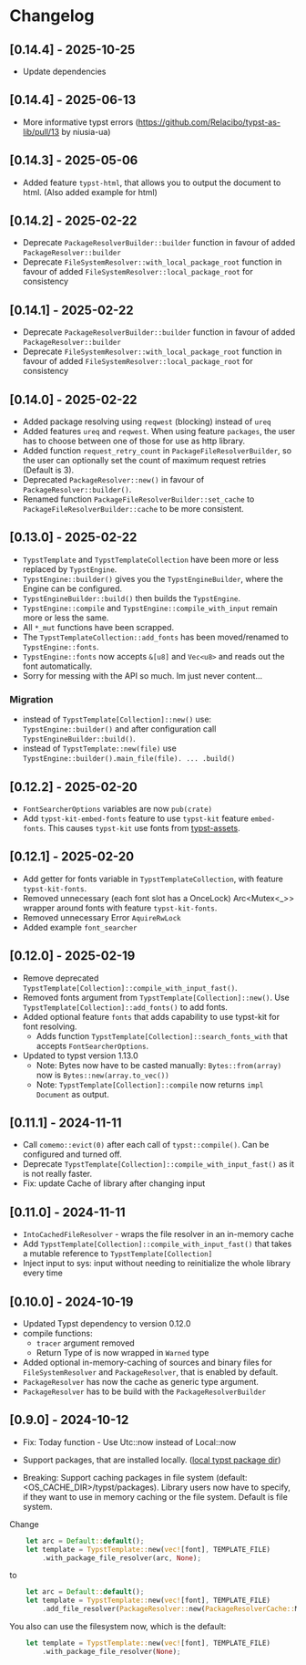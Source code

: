 # Changelog

## [0.14.4] - 2025-10-25

- Update dependencies

## [0.14.4] - 2025-06-13

- More informative typst errors (https://github.com/Relacibo/typst-as-lib/pull/13 by niusia-ua)

## [0.14.3] - 2025-05-06

- Added feature `typst-html`, that allows you to output the document to html. (Also added example for html)

## [0.14.2] - 2025-02-22

- Deprecate `PackageResolverBuilder::builder` function in favour of added `PackageResolver::builder`
- Deprecate `FileSystemResolver::with_local_package_root` function in favour of added `FileSystemResolver::local_package_root` for consistency

## [0.14.1] - 2025-02-22

- Deprecate `PackageResolverBuilder::builder` function in favour of added `PackageResolver::builder`
- Deprecate `FileSystemResolver::with_local_package_root` function in favour of added `FileSystemResolver::local_package_root` for consistency

## [0.14.0] - 2025-02-22

- Added package resolving using `reqwest` (blocking) instead of `ureq`
- Added features `ureq` and `reqwest`. When using feature `packages`, the user has to choose between one of those for use as http library.
- Added function `request_retry_count` in `PackageFileResolverBuilder`, so the user can optionally set the count of maximum request retries (Default is 3).
- Deprecated `PackageResolver::new()` in favour of `PackageResolver::builder()`.
- Renamed function `PackageFileResolverBuilder::set_cache` to `PackageFileResolverBuilder::cache` to be more consistent.

## [0.13.0] - 2025-02-22

- `TypstTemplate` and `TypstTemplateCollection` have been more or less replaced by `TypstEngine`.
- `TypstEngine::builder()` gives you the `TypstEngineBuilder`, where the Engine can be configured.
- `TypstEngineBuilder::build()` then builds the `TypstEngine`.
- `TypstEngine::compile` and `TypstEngine::compile_with_input` remain more or less the same.
- All `*_mut` functions have been scrapped.
- The `TypstTemplateCollection::add_fonts` has been moved/renamed to `TypstEngine::fonts`.
- `TypstEngine::fonts` now accepts `&[u8]` and `Vec<u8>` and reads out the font automatically.
- Sorry for messing with the API so much. Im just never content...

### Migration

- instead of `TypstTemplate[Collection]::new()` use: `TypstEngine::builder()` and after configuration call `TypstEngineBuilder::build()`.
- instead of `TypstTemplate::new(file)` use `TypstEngine::builder().main_file(file). ... .build()`

## [0.12.2] - 2025-02-20

- `FontSearcherOptions` variables are now `pub(crate)`
- Add `typst-kit-embed-fonts` feature to use `typst-kit` feature `embed-fonts`. This causes `typst-kit` use fonts from [typst-assets](https://github.com/typst/typst-assets).

## [0.12.1] - 2025-02-20

- Add getter for fonts variable in `TypstTemplateCollection`, with feature `typst-kit-fonts`.
- Removed unnecessary (each font slot has a OnceLock) Arc<Mutex<\_>> wrapper around fonts with feature `typst-kit-fonts`.
- Removed unnecessary Error `AquireRwLock`
- Added example `font_searcher`

## [0.12.0] - 2025-02-19

- Remove deprecated `TypstTemplate[Collection]::compile_with_input_fast()`.
- Removed fonts argument from `TypstTemplate[Collection]::new()`. Use `TypstTemplate[Collection]::add_fonts()` to add fonts.
- Added optional feature `fonts` that adds capability to use typst-kit for font resolving.
  - Adds function `TypstTemplate[Collection]::search_fonts_with` that accepts `FontSearcherOptions`.
- Updated to typst version 1.13.0
  - Note: Bytes now have to be casted manually: `Bytes::from(array)` now is `Bytes::new(array.to_vec())`
  - Note: `TypstTemplate[Collection]::compile` now returns `impl Document` as output.

## [0.11.1] - 2024-11-11

- Call `comemo::evict(0)` after each call of `typst::compile()`. Can be configured and turned off.
- Deprecate `TypstTemplate[Collection]::compile_with_input_fast()` as it is not really faster.
- Fix: update Cache of library after changing input

## [0.11.0] - 2024-11-11

- `IntoCachedFileResolver` - wraps the file resolver in an in-memory cache
- Add `TypstTemplate[Collection]::compile_with_input_fast()` that takes a mutable reference to `TypstTemplate[Collection]`
- Inject input to sys: input without needing to reinitialize the whole library every time

## [0.10.0] - 2024-10-19

- Updated Typst dependency to version 0.12.0
- compile functions:
  - `tracer` argument removed
  - Return Type of is now wrapped in `Warned` type
- Added optional in-memory-caching of sources and binary files for
  `FileSystemResolver` and `PackageResolver`, that is enabled by default.
- `PackageResolver` has now the cache as generic type argument.
- `PackageResolver` has to be build with the `PackageResolverBuilder`

## [0.9.0] - 2024-10-12

- Fix: Today function - Use Utc::now instead of Local::now
- Support packages, that are installed locally. ([local typst package dir](https://github.com/typst/packages?tab=readme-ov-file#local-packages))

- Breaking: Support caching packages in file system (default: <OS_CACHE_DIR>/typst/packages). Library users now have to specify, if they want to use in memory caching or the file system. Default is file system.

Change

```rust
    let arc = Default::default();
    let template = TypstTemplate::new(vec![font], TEMPLATE_FILE)
        .with_package_file_resolver(arc, None);
```

to

```rust
    let arc = Default::default();
    let template = TypstTemplate::new(vec![font], TEMPLATE_FILE)
        .add_file_resolver(PackageResolver::new(PackageResolverCache::Memory(arc), None));
```

You also can use the filesystem now, which is the default:

```rust
    let template = TypstTemplate::new(vec![font], TEMPLATE_FILE)
        .with_package_file_resolver(None);
```
